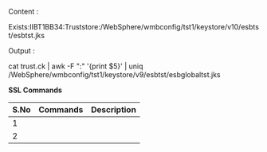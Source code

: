 Content :

Exists:IIBT1BB34:Truststore:/WebSphere/wmbconfig/tst1/keystore/v10/esbtst/esbtst.jks

Output :

cat trust.ck | awk -F ":" '{print $5}' | uniq
/WebSphere/wmbconfig/tst1/keystore/v9/esbtst/esbglobaltst.jks

**SSL Commands**


| S.No | Commands | Description |
| ------ | ---------- | ------------- |
| 1    |          |             |
| 2    |          |             |

